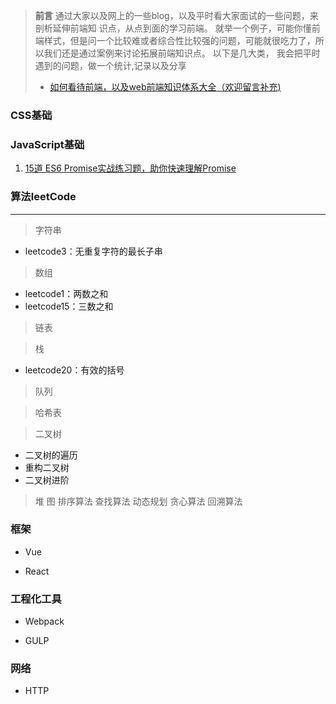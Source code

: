 > **前言**
> 通过大家以及网上的一些blog，以及平时看大家面试的一些问题，来剖析延伸前端知
识点，从点到面的学习前端。
> 就举一个例子，可能你懂前端样式，但是问一个比较难或者综合性比较强的问题，可能就很吃力了，所以我们还是通过案例来讨论拓展前端知识点。
> 以下是几大类， 我会把平时遇到的问题，做一个统计,记录以及分享
> * [如何看待前端，以及web前端知识体系大全（欢迎留言补充)](https://github.com/icshan/jjkester.github.io/blob/master/bolg1.md)

### CSS基础

### JavaScript基础

1. [15道 ES6 Promise实战练习题，助你快速理解Promise](https://mp.weixin.qq.com/s/rslrMX_IPzB8RMjTh05nbw)

### 算法leetCode 
---
> 字符串
- leetcode3：无重复字符的最长子串

> 数组
- leetcode1：两数之和
- leetcode15：三数之和

> 链表

> 栈
- leetcode20：有效的括号

> 队列

> 哈希表

> 二叉树

- 二叉树的遍历
- 重构二叉树
- 二叉树进阶
> 堆
> 图
> 排序算法
> 查找算法
> 动态规划
> 贪心算法
> 回溯算法

### 框架

- Vue

- React

### 工程化工具

- Webpack

- GULP

### 网络

- HTTP
